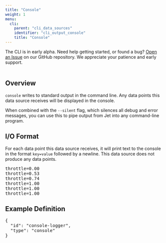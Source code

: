 ```yaml
---
title: "Console"
weight: 1
menu:
  cli:
    parent: "cli_data_sources"
    identifier: "cli_output_console"
    title: "Console"
---
```


<div class="bp3-callout">The CLI is in early alpha. Need help getting started, or found a bug? <a href="https://github.com/telemetryjet/telemetryjet-cli/issues/new">Open an Issue</a> on our GitHub repository. We appreciate your patience and early support.
</div>
<br />

## Overview
`console` writes to standard output in the command line. Any data points this data source receives will be displayed in the console.

When combined with the `--silent` flag, which silences all debug and error messages, you can use this to pipe output from Jet into any command-line program.

## I/O Format
For each data point this data source receives, it will print text to the console in the format `key=value` followed by a newline.  This data source does not produce any data points.

<pre>
throttle=0.00
throttle=0.53
throttle=0.74
throttle=1.00
throttle=1.00
throttle=1.00
</pre>

## Example Definition
<pre>
{
  "id": "console-logger",
  "type": "console"
}
</pre>
